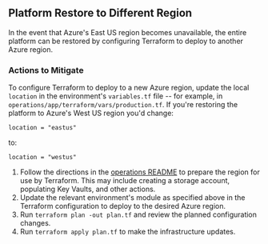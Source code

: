 ## Platform Restore to Different Region

In the event that Azure's East US region becomes unavailable, the entire platform can be restored by configuring
Terraform to deploy to another Azure region.

### Actions to Mitigate 

To configure Terraform to deploy to a new Azure region, update the local `location` in the environment's `variables.tf`
file -- for example, in `operations/app/terraform/vars/production.tf`.  If you're restoring the platform to Azure's West
US region you'd change:

```
location = "eastus"
```

to:

```
location = "westus"
```

1. Follow the directions in the [operations README](https://github.com/CDCgov/prime-reportstream/tree/master/operations)
   to prepare the region for use by Terraform. This may include creating a storage account, populating Key Vaults, and
   other actions.
2. Update the relevant environment's module as specified above in the Terraform configuration to deploy to the desired
   Azure region.
3. Run `terraform plan -out plan.tf` and review the planned configuration changes.
4. Run `terraform apply plan.tf` to make the infrastructure updates.
